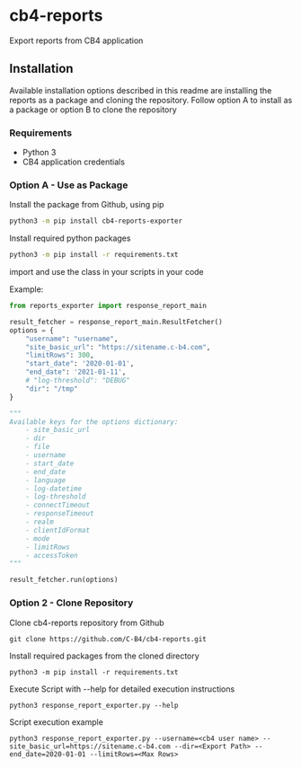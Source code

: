 # cb4-reports
Export reports from CB4 application

## Installation
Available installation options described in this readme are installing the reports as a package and cloning the repository.
Follow option A to install as a package or option B to clone the repository
### Requirements
- Python 3
- CB4 application credentials

### Option A - Use as Package
Install the package from Github, using pip
```bash
python3 -m pip install cb4-reports-exporter
```
Install required python packages
```bash
python3 -m pip install -r requirements.txt
```
import and use the class in your scripts in your code

Example:

```python
from reports_exporter import response_report_main

result_fetcher = response_report_main.ResultFetcher()
options = {
    "username": "username",
    "site_basic_url": "https://sitename.c-b4.com",
    "limitRows": 300,
    "start_date": '2020-01-01',
    "end_date": '2021-01-11',
    # "log-threshold": "DEBUG"
    "dir": "/tmp"
}

"""
Available keys for the options dictionary:
    - site_basic_url
    - dir
    - file
    - username
    - start_date
    - end_date
    - language
    - log-datetime
    - log-threshold
    - connectTimeout
    - responseTimeout
    - realm
    - clientIdFormat
    - mode
    - limitRows
    - accessToken
"""

result_fetcher.run(options)
```

### Option 2 - Clone Repository

Clone cb4-reports repository from Github

```git clone https://github.com/C-B4/cb4-reports.git```

Install required packages from the cloned directory
```
python3 -m pip install -r requirements.txt
```

Execute Script with --help for detailed execution instructions
```
python3 response_report_exporter.py --help
```

Script execution example
```
python3 response_report_exporter.py --username=<cb4 user name> --site_basic_url=https://sitename.c-b4.com --dir=<Export Path> --end_date=2020-01-01 --limitRows=<Max Rows>
```